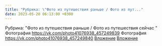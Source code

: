 ```yaml
---
title: "Рубрика: \"Фото из путешествия раньше / Фото из пут..."
date: 2023-05-20 06:13:00 +0300
---
```


Рубрика: "Фото из путешествия раньше / Фото из путешествия сейчас "
Фотография
<a class="vk-attach" href="https://vk.com/photo41076938_457249839">https://vk.com/photo41076938_457249839</a>
Фотография
<a class="vk-attach" href="https://vk.com/photo41076938_457249840">https://vk.com/photo41076938_457249840</a>
<a class="vk-attach" href="https://vk.com/photo41076938_457249839">Вложение</a>
<a class="vk-attach" href="https://vk.com/photo41076938_457249840">Вложение</a>
